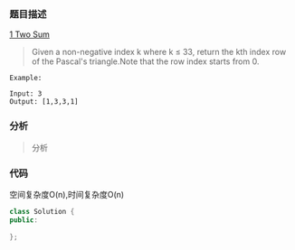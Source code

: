 ### 题目描述  

[1 Two Sum](https://leetcode.com/problems/maximum-subarray/)

> Given a non-negative index k where k ≤ 33, return the kth index row of the Pascal's triangle.Note that the row index starts from 0.

```
Example:

Input: 3
Output: [1,3,3,1]
```

### 分析

> 分析

### 代码

空间复杂度O(n),时间复杂度O(n)
```C++
class Solution {
public:
    
};        
```